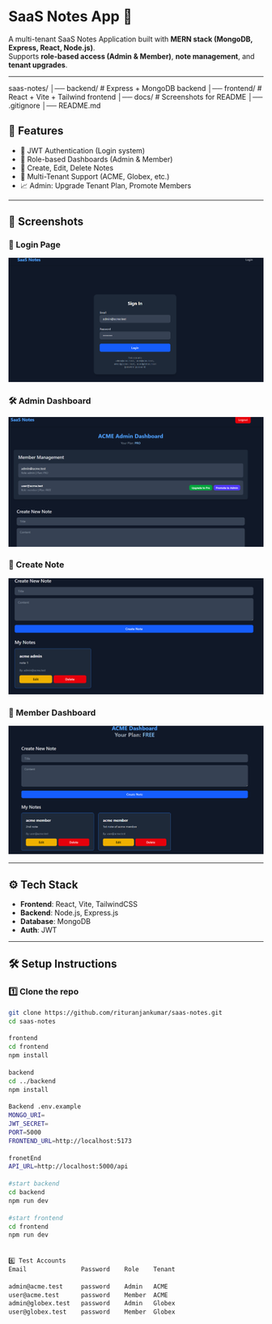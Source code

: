 # SaaS Notes App 📝

A multi-tenant SaaS Notes Application built with **MERN stack (MongoDB, Express, React, Node.js)**.  
Supports **role-based access (Admin & Member)**, **note management**, and **tenant upgrades**.

---

saas-notes/
│── backend/        # Express + MongoDB backend
│── frontend/       # React + Vite + Tailwind frontend
│── docs/           # Screenshots for README
│── .gitignore
│── README.md


## 🚀 Features
- 🔐 JWT Authentication (Login system)
- 👥 Role-based Dashboards (Admin & Member)
- 📝 Create, Edit, Delete Notes
- 🏢 Multi-Tenant Support (ACME, Globex, etc.)
- 📈 Admin: Upgrade Tenant Plan, Promote Members

---

## 📸 Screenshots

### 🔑 Login Page
![Login](./docs/login.png)

### 🛠 Admin Dashboard
![Admin Dashboard](./docs/admin-dashboard.png)

### 📝 Create Note
![Create Note](./docs/create-note.png)

### 👤 Member Dashboard
![Member Dashboard](./docs/member-dashboard.png)

---

## ⚙️ Tech Stack
- **Frontend**: React, Vite, TailwindCSS
- **Backend**: Node.js, Express.js
- **Database**: MongoDB
- **Auth**: JWT

---

## 🛠 Setup Instructions

### 1️⃣ Clone the repo
```bash
git clone https://github.com/rituranjankumar/saas-notes.git
cd saas-notes

frontend
cd frontend
npm install

backend
cd ../backend
npm install

Backend .env.example
MONGO_URI=
JWT_SECRET=
PORT=5000
FRONTEND_URL=http://localhost:5173

fronetEnd
API_URL=http://localhost:5000/api

#start backend
cd backend
npm run dev

#start frontend
cd frontend
npm run dev


6️⃣ Test Accounts
Email	            Password	Role	Tenant

admin@acme.test     password	Admin	ACME
user@acme.test      password	Member	ACME
admin@globex.test   password	Admin	Globex
user@globex.test    password	Member	Globex